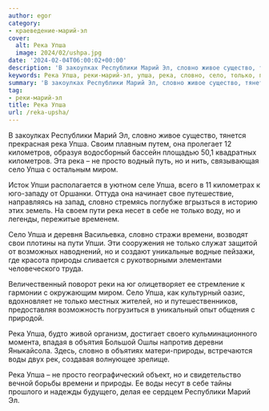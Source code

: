 ```yaml
---
author: egor
category:
- краеведение-марий-эл
cover:
  alt: Река Упша
  image: 2024/02/ushpa.jpg
date: '2024-02-04T06:00:02+00:00'
description: 'В закоулках Республики Марий Эл, словно живое существо, тянется прекрасная река Упша. Своим плавным путем, она пролегает 12 километров, образуя...'
keywords: Река Упша, реки-марий-эл, упша, река, словно, село, только, природы, республики, марий, километров, просто, миром, упши, пути, времени, воды
summary: 'В закоулках Республики Марий Эл, словно живое существо, тянется прекрасная река Упша. Своим плавным путем, она пролегает 12 километров, образуя...'
tag:
- реки-марий-эл
title: Река Упша
url: /reka-upsha/
---
```


В закоулках Республики Марий Эл, словно живое существо, тянется прекрасная река Упша. Своим плавным путем, она пролегает 12 километров, образуя водосборный бассейн площадью 50,1 квадратных километров. Эта река – не просто водный путь, но и нить, связывающая село Упша с остальным миром.

Исток Упши располагается в уютном селе Упша, всего в 11 километрах к юго-западу от Оршанки. Оттуда она начинает свое путешествие, направляясь на запад, словно стремясь поглубже вгрызться в историю этих земель. На своем пути река несет в себе не только воду, но и легенды, пережитые временем.

Село Упша и деревня Васильевка, словно стражи времени, возводят свои плотины на пути Упши. Эти сооружения не только служат защитой от возможных наводнений, но и создают уникальные водные пейзажи, где красота природы сливается с рукотворными элементами человеческого труда.

Величественный поворот реки на юг олицетворяет ее стремление к гармонии с окружающим миром. Село Упша, как культурный оазис, вдохновляет не только местных жителей, но и путешественников, предоставляя возможность погрузиться в уникальный опыт общения с природой.

Река Упша, будто живой организм, достигает своего кульминационного момента, впадая в объятия Большой Ошлы напротив деревни Яныкайсола. Здесь, словно в объятиях матери-природы, встречаются воды двух рек, создавая волнующее зрелище.

Река Упша – не просто географический объект, но и свидетельство вечной борьбы времени и природы. Ее воды несут в себе тайны прошлого и надежды будущего, делая ее сердцем Республики Марий Эл.